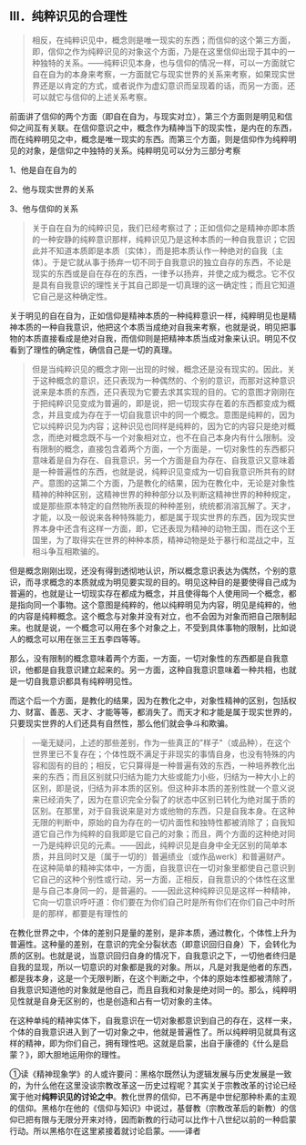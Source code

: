 <h2>Ⅲ．纯粹识见的合理性</h2><blockquote data-pid="I-zS67LW">相反，在纯粹识见中，概念则是唯一现实的东西；而信仰的这个第三方面，即，信仰之作为纯粹识见的对象这个方面，乃是在这里信仰出现于其中的一种独特的关系。——纯粹识见本身，也与信仰的情况一样，可以一方面就它自在自为的本身来考察，一方面就它与现实世界的关系来考察，如果现实世界还是以肯定的方式，或者说作为虚幻意识而呈现着的话，而另一方面，还可以就它与信仰的上述关系考察。</blockquote><p data-pid="YgIo7HwY">前面讲了信仰的两个方面（即自在自为，与现实对立），第三个方面则是明见和信仰之间互有关联。在信仰意识之中，概念作为精神当下的现实性，是内在的东西，而在纯粹明见之中，概念是唯一现实的东西。而第三个方面，则是信仰作为纯粹明见的对象，是信仰之中独特的关系。纯粹明见可以分为三部分考察</p><p data-pid="CXpUzinE">1、他是自在自为的</p><p data-pid="Il3b-h4N">2、他与现实世界的关系</p><p data-pid="q6xCdaGL">3、他与信仰的关系</p><blockquote data-pid="LC3mwbf0">关于自在自为的纯粹识见，我们已经考察过了；正如信仰之是精神亦即本质的一种安静的纯粹意识那样，纯粹识见乃是这种本质的一种自我意识；它因此并不知道本质即是本质〔实体〕，而是把本质认作一种绝对的自我〔主体〕。于是它就从事于扬弃一切不同于自我意识的独立自存的东西，不论是现实的东西或是自在存在的东西，一律予以扬弃，并使之成为概念。它不仅是具有自我意识的理性关于其自己即是一切真理的这一确定性；而且它知道它自己是这种确定性。</blockquote><p data-pid="U_L9_4hB">关于明见的自在自为，正如信仰是精神本质的一种纯粹意识一样，纯粹明见也是精神本质的一种自我意识，他把这个本质当成绝对自我来考察，也就是说，明见把事物的本质直接看成是绝对自我，而信仰则是把精神本质当成对象来认识。明见不仅看到了理性的确定性，确信自己是一切的真理。</p><blockquote data-pid="mGMheNto">但是当纯粹识见的概念才刚一出现的时候，概念还是没有现实的。因此，关于这种概念的意识，还只表现为一种偶然的、个别的意识，而那对这种意识说来是本质的东西，还只表现为它要去求其实现的目的。它的意图才刚刚在于把纯粹识见变成为普遍的，即是说，把一切现实存在着的东西都变成为概念，并且变成为存在于一切自我意识中的同一个概念。意图是纯粹的，因为它以纯粹识见为内容；这种识见也同样是纯粹的，因为它的内容只是绝对概念，而绝对概念既不与一个对象相对立，也不在自己本身内有什么限制。没有限制的概念，直接包含着两个方面，一个方面是，一切对象性的东西都只意味着是自为存在、自我意识，另一个方面是自为存在、自我意识又意味着是一种普遍性的东西，也就是说，纯粹识见变成为一切自我意识所共有的财产。意图的这第二个方面，乃是教化的结果，因为在教化中，无论是对象性精神的种种区别，这精神世界的种种部分以及判断这精神世界的种种规定，或是那些原本特定的自然物所表现的种种差别，统统都消溶瓦解了。天才，才能，以及一般说来各种特殊能力，都是属于现实世界的东西，因为现实世界本身中还含有这样一方面，即，它还表现为精神的动物王国，而在这个王国里，为了取得实在世界的种种本质，精神动物是处于暴行和混战之中，互相斗争互相欺骗的。</blockquote><p data-pid="Izcw-0DN">但是概念刚刚出现，还没有得到透彻地认识，所以概念意识表达为偶然，个别的意识，而寻求概念的本质就成为明见要实现的目的。明见这种目的是要使得自己成为普遍的，也就是让一切现实存在都成为概念，并且使得每个人使用同一个概念，都是指向同一个事物。这个意图是纯粹的，他以纯粹明见为内容，明见是纯粹的，他的内容是纯粹概念。这个概念与对象并没有对立，也不会因为对象而把自己限制起来。也就是说，一个概念可以用在多个对象之上，不受到具体事物的限制，比如说人的概念可以用在张三王五李四等等。</p><p data-pid="RXct7PoS">那么，没有限制的概念意味着两个方面，一方面，一切对象性的东西都是自我意识，他都是自我意识建立起来的。另一方面，这种自我意识意味着一种共相，也就是一切自我意识都具有纯粹明见性。</p><p data-pid="QEL_47xX">而这个后一个方面，是教化的结果，因为在教化之中，对象性精神的区别，包括权力、财富、善恶、天才、才能等等，都消失了。而天才和才能是属于现实世界的，只要现实世界的人们还具有自然性，那么他们就会争斗和欺骗。</p><blockquote data-pid="FoKfufNg">—毫无疑问，上述的那些差别，作为一些真正的"样子"（或品种），在这个世界里已不复存在；个体性既不满足于非现实的事情自身，也没有特殊的内容和固有的目的；相反，它只算得是一种普遍有效的东西，一种培养教化出来的东西；而且区别就只归结为能力大些或能力小些，归结为一种大小上的区别，即是说，归结为非本质的区别。但这种非本质的差别性就一个意义说来已经消失了，因为在意识完全分裂了的状态中区别已转化为绝对属于质的区别。在那里，对于自我说来是对方或他物的东西，只是自我本身。在这种无限的判断中，原始的自为存在的一切片面性和独特性都被消除了；自我知道它自己作为纯粹的自我即是它自己的对象；而且，两个方面的这种绝对同一乃是纯粹识见的元素。——因此，纯粹识见是自身中全无区别的简单本质，并且同时又是〔属于一切的〕普遍绩业〔或作品werk〕和普遍财产。在这种简单的精神实体中，一方面，自我意识在一切对象里都使自己意识到它自己的这种个别性或行动，另一方面，正相反，自我意识的个体性在这里是与自己本身同一的，是普遍的。——因此这种纯粹识见是这样一种精神，它向一切意识呼吁道：你们要在为你们自己时是所有你们在你们自己中时所是的那样，都要是有理性的</blockquote><p data-pid="8QmPSzWr">在教化世界之中，个体的差别只是量的差别，是非本质，通过教化，个体性上升为普遍性。这种量的差别，在意识的完全分裂状态（即意识回归自身）下，会转化为质的区别。也就是说，当意识回归自身的情况下，自我意识之下，一切他者终归是自我的显现，所以一切意识的对象都是我的对象。所以，凡是对我是他者的东西，都是我本身，这是一个无限判断，在这个判断之中，个体的原始本性都被清除了，自我意识知道他的对象就是他自己，而且自我和对象是绝对同一的。那么，纯粹明见性就是自身无区别的，也是创造和占有一切对象的主体。</p><p data-pid="TpKOCy91">在这种单纯的精神实体下，自我意识在一切对象都意识到自己的存在，这样一来，个体的自我意识进入到了一切对象之中，他就是普遍性了。所以纯粹明见就具有这样的精神，即为你们自己，拥有理性吧。这就是启蒙，出自于康德的《什么是启蒙？》，即大胆地运用你的理性。</p><p data-pid="GSYGST4F">①读《精神现象学》的人或许要问：黑格尔既然认为逻辑发展与历史发展是一致的，为什么他在这里没谈宗教改革这一历史过程呢？其实关于宗教改革的讨论已经寓于他对<b>纯粹识见的讨论之中</b>。教化世界的信仰，已不再是中世纪那种朴素的主观的信仰。黑格尔在他的《信仰与知识》中说过，基督教（宗教改革后的新教）的信仰已把有限与无限分开来对待，因而新教的行动可以比作十八世纪以前的一种启蒙行动。所以黑格尔在这里紧接着就讨论启蒙。——译者</p>